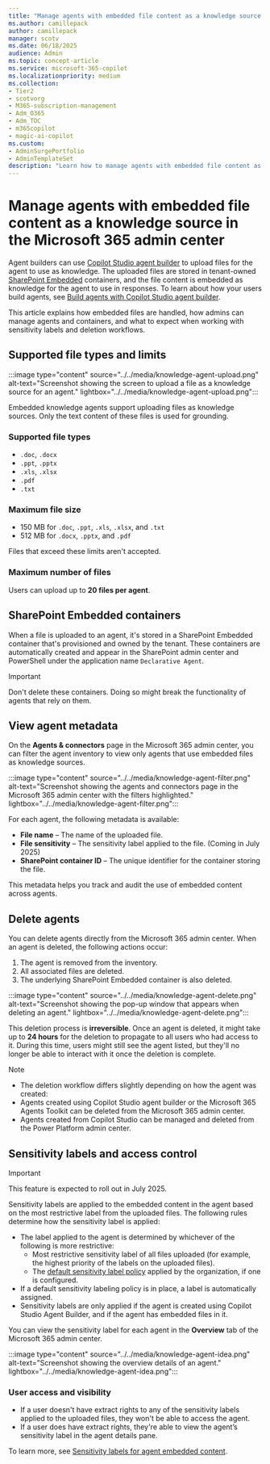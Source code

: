 ```yaml
---
title: "Manage agents with embedded file content as a knowledge source in the Microsoft 365 admin center"
ms.author: camillepack
author: camillepack
manager: scotv
ms.date: 06/18/2025
audience: Admin
ms.topic: concept-article
ms.service: microsoft-365-copilot
ms.localizationpriority: medium
ms.collection:
- Tier2
- scotvorg
- M365-subscription-management
- Adm_O365
- Adm_TOC
- m365copilot
- magic-ai-copilot
ms.custom:
- AdminSurgePortfolio
- AdminTemplateSet
description: "Learn how to manage agents with embedded file content as knowledge in the Microsoft 365 admin center, including file uploads, container handling, and sensitivity labels."
---
```


# Manage agents with embedded file content as a knowledge source in the Microsoft 365 admin center

Agent builders can use [Copilot Studio agent builder](/microsoft-365-copilot/extensibility/copilot-studio-agent-builder-build) to upload files for the agent to use as knowledge. The uploaded files are stored in tenant-owned [SharePoint Embedded](/sharepoint/dev/embedded/overview) containers, and the file content is embedded as knowledge for the agent to use in responses. To learn about how your users build agents, see [Build agents with Copilot Studio agent builder](/microsoft-365-copilot/extensibility/copilot-studio-agent-builder-build#embedded-file-content).

This article explains how embedded files are handled, how admins can manage agents and containers, and what to expect when working with sensitivity labels and deletion workflows.

## Supported file types and limits

:::image type="content" source="../../media/knowledge-agent-upload.png" alt-text="Screenshot showing the screen to upload a file as a knowledge source for an agent." lightbox="../../media/knowledge-agent-upload.png":::

Embedded knowledge agents support uploading files as knowledge sources. Only the text content of these files is used for grounding.

### Supported file types

- `.doc`, `.docx`  
- `.ppt`, `.pptx`  
- `.xls`, `.xlsx`  
- `.pdf`  
- `.txt`  

### Maximum file size

- 150 MB for `.doc`, `.ppt`, `.xls`, `.xlsx`, and `.txt`
- 512 MB for `.docx`, `.pptx`, and `.pdf`  

Files that exceed these limits aren't accepted.

### Maximum number of files

Users can upload up to **20 files per agent**.

## SharePoint Embedded containers

When a file is uploaded to an agent, it's stored in a SharePoint Embedded container that's provisioned and owned by the tenant. These containers are automatically created and appear in the SharePoint admin center and PowerShell under the application name `Declarative Agent`.

>[!IMPORTANT]
> Don't delete these containers. Doing so might break the functionality of agents that rely on them.

## View agent metadata

On the **Agents & connectors** page in the Microsoft 365 admin center, you can filter the agent inventory to view only agents that use embedded files as knowledge sources.

:::image type="content" source="../../media/knowledge-agent-filter.png" alt-text="Screenshot showing the agents and connectors page in the Microsoft 365 admin center with the filters highlighted." lightbox="../../media/knowledge-agent-filter.png":::

For each agent, the following metadata is available:

- **File name** – The name of the uploaded file.  
- **File sensitivity** – The sensitivity label applied to the file. (Coming in July 2025)
- **SharePoint container ID** – The unique identifier for the container storing the file.  

This metadata helps you track and audit the use of embedded content across agents.

## Delete agents

You can delete agents directly from the Microsoft 365 admin center. When an agent is deleted, the following actions occur:

1. The agent is removed from the inventory.  
2. All associated files are deleted.  
3. The underlying SharePoint Embedded container is also deleted.  

:::image type="content" source="../../media/knowledge-agent-delete.png" alt-text="Screenshot showing the pop-up window that appears when deleting an agent." lightbox="../../media/knowledge-agent-delete.png":::

This deletion process is **irreversible**. Once an agent is deleted, it might take up to **24 hours** for the deletion to propagate to all users who had access to it. During this time, users might still see the agent listed, but they'll no longer be able to interact with it once the deletion is complete.

>[!NOTE]
>
> - The deletion workflow differs slightly depending on how the agent was created:
> - Agents created using Copilot Studio agent builder or the Microsoft 365 Agents Toolkit can be deleted from the Microsoft 365 admin center.  
> - Agents created from Copilot Studio can be managed and deleted from the Power Platform admin center.

## Sensitivity labels and access control

>[!IMPORTANT]
> This feature is expected to roll out in July 2025.

Sensitivity labels are applied to the embedded content in the agent based on the most restrictive label from the uploaded files. The following rules determine how the sensitivity label is applied:

- The label applied to the agent is determined by whichever of the following is more restrictive:
  - Most restrictive sensitivity label of all files uploaded (for example, the highest priority of the labels on the uploaded files).
  - The [default sensitivity label policy](/purview/default-sensitivity-labels-policies#default-sensitivity-label-policy) applied by the organization, if one is configured.
- If a default sensitivity labeling policy is in place, a label is automatically assigned.  
- Sensitivity labels are only applied if the agent is created using Copilot Studio Agent Builder, and if the agent has embedded files in it.

You can view the sensitivity label for each agent in the **Overview** tab of the Microsoft 365 admin center.

:::image type="content" source="../../media/knowledge-agent-idea.png" alt-text="Screenshot showing the overview details of an agent." lightbox="../../media/knowledge-agent-idea.png":::

### User access and visibility

- If a user doesn't have extract rights to any of the sensitivity labels applied to the uploaded files, they won't be able to access the agent.  
- If a user does have extract rights, they're able to view the agent’s sensitivity label in the agent details pane.  

To learn more, see [Sensitivity labels for agent embedded content](/microsoft-365-copilot/extensibility/copilot-studio-agent-builder-build#sensitivity-labels-for-agent-embedded-content).
